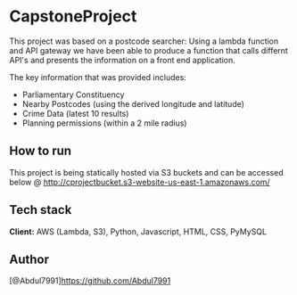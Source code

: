 # CapstoneProject

This project was based on a postcode searcher:
Using a lambda function and API gateway we have been able to produce a function that calls differnt API's and presents the information on a front end application.

The key information that was provided includes:
- Parliamentary Constituency
- Nearby Postcodes (using the derived longitude and latitude)
- Crime Data (latest 10 results)
- Planning permissions (within a 2 mile radius)

## How to run

This project is being statically hosted via S3 buckets and can be accessed below @
http://cprojectbucket.s3-website-us-east-1.amazonaws.com/

## Tech stack
**Client:** AWS (Lambda, S3), Python, Javascript, HTML, CSS, PyMySQL

## Author
[@Abdul7991]https://github.com/Abdul7991


